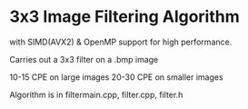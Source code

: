 # 3x3 Image Filtering Algorithm
with SIMD(AVX2) & OpenMP support for high performance.

Carries out a 3x3 filter on a .bmp image

10-15 CPE on large images
20-30 CPE on smaller images

Algorithm is in filtermain.cpp, filter.cpp, filter.h
